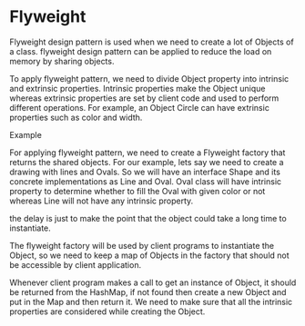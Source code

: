 # Flyweight

Flyweight design pattern is used when we need to create a lot of Objects of a class. 
flyweight design pattern can be applied to reduce the load on memory by sharing objects.

To apply flyweight pattern, we need to divide Object property into intrinsic
and extrinsic properties. Intrinsic properties make the Object unique whereas
extrinsic properties are set by client code and used to perform different
operations. For example, an Object Circle can have extrinsic properties such as
color and width.


Example

For applying flyweight pattern, we need to create a Flyweight factory that
returns the shared objects. For our example, lets say we need to create a
drawing with lines and Ovals. So we will have an interface Shape and its
concrete implementations as Line and Oval. Oval class will have intrinsic
property to determine whether to fill the Oval with given color or not whereas
Line will not have any intrinsic property.

the delay is just to make the point that the object could take a long time to instantiate.


The flyweight factory will be used by client programs to instantiate the
Object, so we need to keep a map of Objects in the factory that should not be
accessible by client application.


Whenever client program makes a call to get an instance of Object, it should be
returned from the HashMap, if not found then create a new Object and put in the
Map and then return it. We need to make sure that all the intrinsic properties
are considered while creating the Object.


